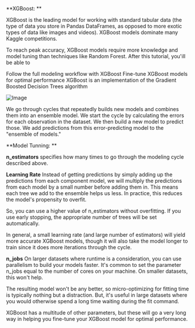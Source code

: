 **XGBoost: **

XGBoost is the leading model for working with standard tabular data (the type of data you store in Pandas DataFrames, as opposed to more exotic types of data like images and videos). XGBoost models dominate many Kaggle competitions.

To reach peak accuracy, XGBoost models require more knowledge and model tuning than techniques like Random Forest. After this tutorial, you'ill be able to

Follow the full modeling workflow with XGBoost
Fine-tune XGBoost models for optimal performance
XGBoost is an implementation of the Gradient Boosted Decision Trees algorithm

![Image](https://i.imgur.com/e7MIgXk.png)

We go through cycles that repeatedly builds new models and combines them into an ensemble model. We start the cycle by calculating the errors for each observation in the dataset. We then build a new model to predict those. We add predictions from this error-predicting model to the "ensemble of models."


**Model Tunning: **

**n_estimators** specifies how many times to go through the modeling cycle described above.

**Learning Rate** Instead of getting predictions by simply adding up the predictions from each component model, we will multiply the predictions from each model by a small number before adding them in. This means each tree we add to the ensemble helps us less. In practice, this reduces the model's propensity to overfit.

So, you can use a higher value of n_estimators without overfitting. If you use early stopping, the appropriate number of trees will be set automatically.

In general, a small learning rate (and large number of estimators) will yield more accurate XGBoost models, though it will also take the model longer to train since it does more iterations through the cycle.

**n_jobs** On larger datasets where runtime is a consideration, you can use parallelism to build your models faster. It's common to set the parameter n_jobs equal to the number of cores on your machine. On smaller datasets, this won't help.

The resulting model won't be any better, so micro-optimizing for fitting time is typically nothing but a distraction. But, it's useful in large datasets where you would otherwise spend a long time waiting during the fit command.

XGBoost has a multitude of other parameters, but these will go a very long way in helping you fine-tune your XGBoost model for optimal performance.
